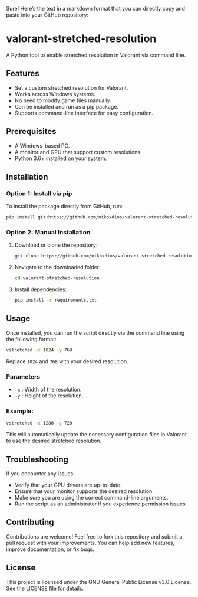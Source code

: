 Sure! Here’s the text in a markdown format that you can directly copy and paste into your GitHub repository:

# valorant-stretched-resolution

A Python tool to enable stretched resolution in Valorant via command line.

## Features
- Set a custom stretched resolution for Valorant.
- Works across Windows systems.
- No need to modify game files manually.
- Can be installed and run as a pip package.
- Supports command-line interface for easy configuration.

## Prerequisites
- A Windows-based PC.
- A monitor and GPU that support custom resolutions.
- Python 3.6+ installed on your system.

## Installation

### Option 1: Install via pip
To install the package directly from GitHub, run:

```bash
pip install git+https://github.com/nikoxdios/valorant-stretched-resolution.git
```

### Option 2: Manual Installation
1. Download or clone the repository:
    ```bash
    git clone https://github.com/nikoxdios/valorant-stretched-resolution.git
    ```
2. Navigate to the downloaded folder:
    ```bash
    cd valorant-stretched-resolution
    ```
3. Install dependencies:
    ```bash
    pip install -r requirements.txt
    ```

## Usage

Once installed, you can run the script directly via the command line using the following format:

```bash
vstretched -x 1024 -y 768
```

Replace `1024` and `768` with your desired resolution.

### Parameters
- `-x` : Width of the resolution.
- `-y` : Height of the resolution.

### Example:
```bash
vstretched -x 1280 -y 720
```

This will automatically update the necessary configuration files in Valorant to use the desired stretched resolution.

## Troubleshooting
If you encounter any issues:
- Verify that your GPU drivers are up-to-date.
- Ensure that your monitor supports the desired resolution.
- Make sure you are using the correct command-line arguments.
- Run the script as an administrator if you experience permission issues.

## Contributing
Contributions are welcome! Feel free to fork this repository and submit a pull request with your improvements. You can help add new features, improve documentation, or fix bugs.

## License
This project is licensed under the GNU General Public License v3.0 License. See the [LICENSE](LICENSE) file for details.
```
